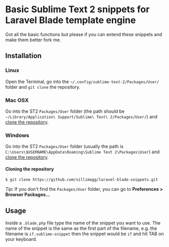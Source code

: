# Basic Sublime Text 2 snippets for Laravel Blade template engine

Got all the basic functions but please if you can extend these snippets and make them better fork me.


## Installation

### Linux
Open the Terminal, go into the `~/.config/sublime-text-2/Packages/User/` folder and `git clone` the repository.

### Mac OSX
Go into the ST2 `Packages/User` folder (the path should be `~/Library/Application\ Support/Sublime\ Text\ 2/Packages/User/`) and [clone the repository](#cloning-the-repository).

### Windows

Go into the ST2 `Packages/User` folder (usually the path is `C:\Users\$USERNAME\AppData\Roaming\Sublime Text 2\Packages\User`) and [clone the repository](#cloning-the-repository).

#### Cloning the repository

`$ git clone https://github.com/villimagg/laravel-blade-snippets.git`

*Tip*: If you don't find the `Packages/User` folder, you can go to **Preferences > Browser Packages...**


## Usage

Inside a `.blade.php` file type the name of the snippet you want to use. The name of the snippet is the same as the first part of the filename, e.g. the filename is `if.sublime-snippet` then the snippet would be `if` and hit TAB on your keyboard.